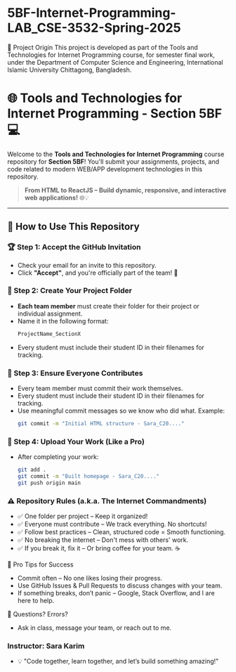 # 5BF-Internet-Programming-LAB_CSE-3532-Spring-2025
📍 Project Origin This project is developed as part of the Tools and Technologies for Internet Programming course, for semester final work, under the Department of Computer Science and Engineering, International Islamic University Chittagong, Bangladesh.

# 🌐 Tools and Technologies for Internet Programming - Section 5BF 💻  
Welcome to the **Tools and Technologies for Internet Programming** course repository for **Section 5BF**! You'll submit your assignments, projects, and code related to modern WEB/APP development technologies in this repository.

> **From HTML to ReactJS – Build dynamic, responsive, and interactive web applications!** 🌐💡

---

## 📌 How to Use This Repository  

### 🏆 Step 1: Accept the GitHub Invitation  
- Check your email for an invite to this repository.  
- Click **"Accept"**, and you're officially part of the team! 🎉  

### 📂 Step 2: Create Your Project Folder  
- **Each team member** must create their folder for their project or individual assignment.  
- Name it in the following format:  
  ```bash
  ProjectName_SectionX
- Every student must include their student ID in their filenames for tracking.

### 🤝 Step 3: Ensure Everyone Contributes
- Every team member must commit their work themselves.
- Every student must include their student ID in their filenames for tracking.
- Use meaningful commit messages so we know who did what.
Example: 
  ```bash
  git commit -m "Initial HTML structure - Sara_C20...."

### 🚀 Step 4: Upload Your Work (Like a Pro)
- After completing your work:
  ```bash
  git add .
  git commit -m "Built homepage - Sara_C20...."
  git push origin main

### ⚠️ Repository Rules (a.k.a. The Internet Commandments)
- ✅ One folder per project – Keep it organized!
- ✅ Everyone must contribute – We track everything. No shortcuts!
- ✅ Follow best practices – Clean, structured code = Smooth functioning.
- ✅ No breaking the internet – Don't mess with others' work.
- ✅ If you break it, fix it – Or bring coffee for your team. ☕

🚀 Pro Tips for Success
- Commit often – No one likes losing their progress.
- Use GitHub Issues & Pull Requests to discuss changes with your team.
- If something breaks, don’t panic – Google, Stack Overflow, and I are here to help.

📢 Questions? Errors?
- Ask in class, message your team, or reach out to me.

### Instructor: Sara Karim
- 💡 "Code together, learn together, and let’s build something amazing!"
